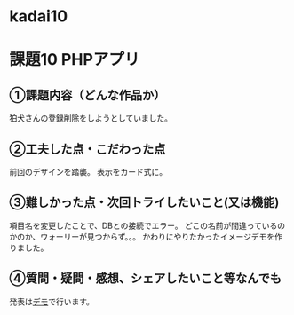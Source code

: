 # kadai10
# 課題10 PHPアプリ

## ①課題内容（どんな作品か）
狛犬さんの登録削除をしようとしていました。

## ②工夫した点・こだわった点
前回のデザインを踏襲。
表示をカード式に。

## ③難しかった点・次回トライしたいこと(又は機能)
項目名を変更したことで、DBとの接続でエラー。
どこの名前が間違っているのかのか、ウォーリーが見つからず。。。
かわりにやりたかったイメージデモを作りました。

## ④質問・疑問・感想、シェアしたいこと等なんでも
発表は<a href="https://github.com/minoeigo/kadai10_demo">デモ</a>で行います。
